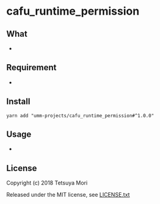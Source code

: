 # cafu_runtime_permission

## What

* 

## Requirement

* 

## Install

```shell
yarn add "umm-projects/cafu_runtime_permission#^1.0.0"
```

## Usage

* 

## License

Copyright (c) 2018 Tetsuya Mori

Released under the MIT license, see [LICENSE.txt](LICENSE.txt)

